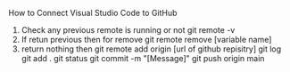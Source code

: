 How to Connect Visual Studio Code to GitHub

1. Check any previous remote is running or not
    git remote -v
2. If retun previous then for remove 
    git remote remove [variable name]
3. return nothing then 
    git remote add origin [url of github repisitry]
    git log
    git add .
    git status
    git commit -m "[Message]"
    git push origin main

